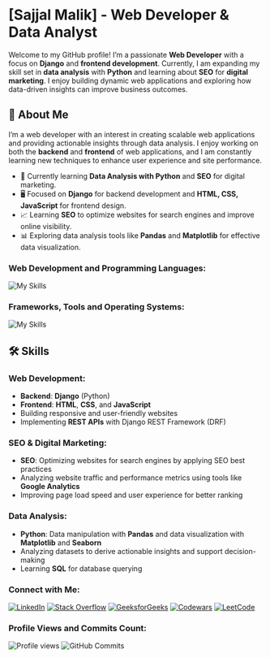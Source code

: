 # [Sajjal Malik] - Web Developer & Data Analyst

Welcome to my GitHub profile! I’m a passionate **Web Developer** with a focus on **Django** and **frontend development**. Currently, I am expanding my skill set in **data analysis** with **Python** and learning about **SEO** for **digital marketing**. I enjoy building dynamic web applications and exploring how data-driven insights can improve business outcomes.

## 🚀 About Me
I’m a web developer with an interest in creating scalable web applications and providing actionable insights through data analysis. I enjoy working on both the **backend** and **frontend** of web applications, and I am constantly learning new techniques to enhance user experience and site performance.

- 🌱 Currently learning **Data Analysis with Python** and **SEO** for digital marketing.
- 🖥️ Focused on **Django** for backend development and **HTML, CSS, JavaScript** for frontend design.
- 📈 Learning **SEO** to optimize websites for search engines and improve online visibility.
- 📊 Exploring data analysis tools like **Pandas** and **Matplotlib** for effective data visualization.

### Web Development and Programming Languages:
![My Skills](https://go-skill-icons.vercel.app/api/icons?i=html,css,bootstrap,js,py,c,cpp,java)


### Frameworks, Tools and Operating Systems:
![My Skills](https://go-skill-icons.vercel.app/api/icons?i=django,nodejs,numpy,pandas,matplotlib,seaborn,googleanalytics,vscode,sublime,chatgpt,gemini,powershell,bash,windows,linux)


## 🛠️ Skills

### Web Development:
- **Backend**: **Django** (Python)
- **Frontend**: **HTML**, **CSS**, and **JavaScript**
- Building responsive and user-friendly websites
- Implementing **REST APIs** with Django REST Framework (DRF)

### SEO & Digital Marketing:
- **SEO**: Optimizing websites for search engines by applying SEO best practices
- Analyzing website traffic and performance metrics using tools like **Google Analytics**
- Improving page load speed and user experience for better ranking

### Data Analysis:
- **Python**: Data manipulation with **Pandas** and data visualization with **Matplotlib** and **Seaborn**
- Analyzing datasets to derive actionable insights and support decision-making
- Learning **SQL** for database querying

### Connect with Me:
[![LinkedIn](https://img.shields.io/static/v1?label=&message=LinkedIn&color=0A66C2&logo=linkedin&logoColor=white&style=for-the-badge)](https://www.linkedin.com/in/sajjal-malik-589019214/)
[![Stack Overflow](https://img.shields.io/static/v1?label=&message=Stack%20Overflow&color=FE7A16&logo=stack-overflow&logoColor=white&style=for-the-badge)](https://stackoverflow.com/users/19632091/sajjal-malik)
[![GeeksforGeeks](https://img.shields.io/static/v1?label=&message=GeeksforGeeks&color=2F8D46&logo=geeksforgeeks&logoColor=white&style=for-the-badge)](https://www.geeksforgeeks.org/user/malik007/)
[![Codewars](https://img.shields.io/static/v1?label=&message=Codewars&color=B1361E&logo=codewars&logoColor=white&style=for-the-badge)](https://www.codewars.com/users/Sajjal-Malik)
[![LeetCode](https://img.shields.io/static/v1?label=&message=LeetCode&color=FFA116&logo=leetcode&logoColor=black&style=for-the-badge)](https://leetcode.com/u/Sajjal-Malik/)
  
### Profile Views and Commits Count:
![Profile views](https://komarev.com/ghpvc/?username=Sajjal-Malik&style=for-the-badge)
![GitHub Commits](https://img.shields.io/github/commits-since/Sajjal-Malik/Sajjal-Malik/master/0?style=for-the-badge)



                                                                                          

